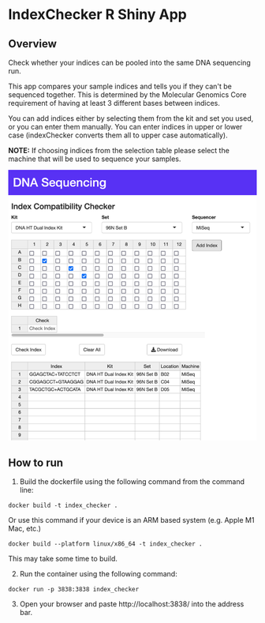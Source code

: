 # IndexChecker R Shiny App

## Overview

Check whether your indices can be pooled into the same DNA sequencing run.

This app compares your sample indices and tells you if they can't be sequenced together. This is determined by the Molecular Genomics Core requirement of having at least 3 different bases between indices.

You can add indices either by selecting them from the kit and set you used, or you can enter them manually. You can enter indices in upper or lower case (indexChecker converts them all to upper case automatically).

**NOTE:** If choosing indices from the selection table please select the machine that will be used to sequence your samples.

![Example](index_checker.png)

## How to run

1. Build the dockerfile using the following command from the command line:

```
docker build -t index_checker .
```

Or use this command if your device is an ARM based system (e.g. Apple M1 Mac, etc.)

```
docker build --platform linux/x86_64 -t index_checker .
```

This may take some time to build.

2. Run the container using the following command:

```
docker run -p 3838:3838 index_checker
```

3. Open your browser and paste http://localhost:3838/ into the address bar.
